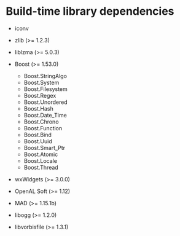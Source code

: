 Build-time library dependencies
===============================

- iconv
- zlib (>= 1.2.3)
- liblzma (>= 5.0.3)

- Boost (>= 1.53.0)
  - Boost.StringAlgo
  - Boost.System
  - Boost.Filesystem
  - Boost.Regex
  - Boost.Unordered
  - Boost.Hash
  - Boost.Date_Time
  - Boost.Chrono
  - Boost.Function
  - Boost.Bind
  - Boost.Uuid
  - Boost.Smart_Ptr
  - Boost.Atomic
  - Boost.Locale
  - Boost.Thread

- wxWidgets (>= 3.0.0)

- OpenAL Soft (>= 1.12)
- MAD (>= 1.15.1b)
- libogg (>= 1.2.0)
- libvorbisfile (>= 1.3.1)
